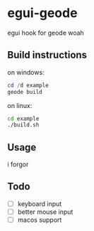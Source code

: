 # egui-geode
egui hook for geode woah

## Build instructions
on windows:
```powershell
cd /d example
geode build
```
on linux:
```bash
cd example
./build.sh
```

## Usage
i forgor

## Todo
- [ ] keyboard input
- [ ] better mouse input
- [ ] macos support